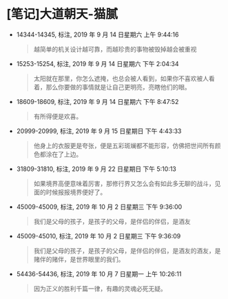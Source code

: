 # [笔记]大道朝天-猫腻


-   14344-14345, 标注, 2019 年 9 月 14 日星期六 上午 9:44:16

    > 越简单的机关设计越可靠，而越珍贵的事物被毁掉越会被重视

-   15253-15254, 标注, 2019 年 9 月 14 日星期六 下午 2:04:34

    > 太阳就在那里，你怎么遮掩，也总会被人看到，如果你不喜欢被人看着，那么你要做的事情就是让自己更明亮，亮瞎他们的眼。

-   18609-18609, 标注, 2019 年 9 月 14 日星期六 下午 8:47:52

    > 有所得便是欢喜。

-   20999-20999, 标注, 2019 年 9 月 15 日星期日 下午 4:43:33

    > 他身上的衣服更是夸张，便是五彩斑斓都不能形容，仿佛把世间所有颜色都涂在了上边。

-   31809-31810, 标注, 2019 年 9 月 22 日星期日 下午 5:10:13

    > 如果境界高便意味着厉害，那修行界又怎么会有如此多无聊的战斗，见面的时候报报境界便好了。

-   45009-45009, 标注, 2019 年 10 月 2 日星期三 下午 9:36:00

    > 我们是父母的孩子，是孩子的父母，是伴侣的伴侣，是酒友

-   45009-45010, 标注, 2019 年 10 月 2 日星期三 下午 9:36:09

    > 我们是父母的孩子，是孩子的父母，是伴侣的伴侣，是酒友的酒友，是赌伴的赌伴，是世界眼里的我们。

-   54436-54436, 标注, 2019 年 10 月 7 日星期一 上午 10:26:11

    > 因为正义的胜利千篇一律，有趣的灵魂必死无疑。


